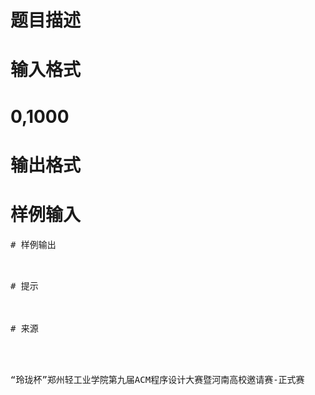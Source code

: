 

# 题目描述



# 输入格式



# 0,1000



# 输出格式



# 样例输入


<pre>
# 样例输出


<pre>
# 提示



# 来源


<p>
“玲珑杯”郑州轻工业学院第九届ACM程序设计大赛暨河南高校邀请赛-正式赛
</p>
